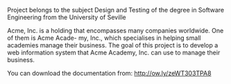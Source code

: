Project belongs to the subject Design and Testing of the degree in Software Engineering from the University of Seville

Acme, Inc. is a holding that encompasses many companies worldwide. One of them is Acme Acade-
my, Inc., which specialises in helping small academies manage their business.
The goal of this project is to develop a web information system that Acme Academy, Inc. can use to
manage their business.

You can download the documentation from: http://ow.ly/zeWT303TPA8
